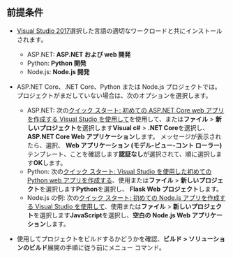 ## <a name="prerequisites"></a>前提条件

* [Visual Studio 2017](https://visualstudio.microsoft.com/downloads/?utm_medium=microsoft&utm_source=docs.microsoft.com&utm_campaign=button+cta&utm_content=download+vs2017)選択した言語の適切なワークロードと共にインストールされます。
  * ASP.NET: **ASP.NET および web 開発**
  * Python: **Python 開発**
  * Node.js: **Node.js 開発**

* ASP.NET Core、.NET Core、Python または Node.js プロジェクトでは。 プロジェクトがまだしていない場合は、次のオプションを選択します。
  * ASP.NET: 次の[クイック スタート: 初めての ASP.NET Core web アプリを作成する Visual Studio を使用して](../../ide/quickstart-aspnet-core.md)を使用して、または**ファイル** > **新しいプロジェクト**を選択します**Visual c#** > **.NET Core**を選択し、 **ASP.NET Core Web アプリケーション**します。 メッセージが表示されたら、選択、 **Web アプリケーション (モデル-ビュー-コント ローラー)** テンプレート、ことを確認します**認証なし**が選択されて、順に選択します**OK**します。
  * Python: 次の[クイック スタート: Visual Studio を使用した初めての Python web アプリを作成する](../../ide/quickstart-python.md)、使用または**ファイル** > **新しいプロジェクト**を選択します**Python**を選択し、 **Flask Web プロジェクト**します。
  * Node.js の例: 次の[クイック スタート: 初めての Node.js アプリを作成する Visual Studio を使用して](../../ide/quickstart-nodejs.md)、使用または**ファイル** > **新しいプロジェクト**を選択します**JavaScript**を選択し、**空白の Node.js Web アプリケーション**します。

* 使用してプロジェクトをビルドするかどうかを確認、**ビルド > ソリューションのビルド**展開の手順に従う前にメニュー コマンド。